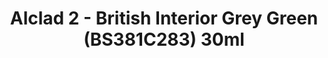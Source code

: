 ---
layout: product
title: "Alclad 2 - British Interior Grey Green (BS381C283) 30ml"
price: "TBA" 
desc: "N/A"
img_path: "/assets/img/ALCE012.jpg"
brand: "N/A"
available: false
special_offer: false
new: false
soon: false
cat: "040000"
subcat: "040300"
subsubcat: "0N/A"
sifra: "ALCE012"
popular: true
---